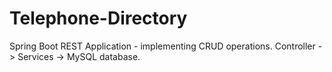 # Telephone-Directory
Spring Boot REST Application - implementing CRUD operations.
Controller -> Services -> MySQL database.
